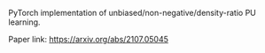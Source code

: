 PyTorch implementation of unbiased/non-negative/density-ratio PU learning.

Paper link: https://arxiv.org/abs/2107.05045